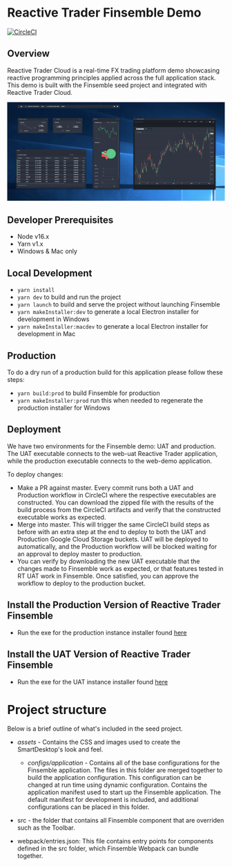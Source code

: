 # Reactive Trader Finsemble Demo

[![CircleCI](https://circleci.com/gh/AdaptiveConsulting/ReactiveTraderCloud-Finsemble/tree/master.svg?style=svg&circle-token=c9a64a94d9b308c65df792b7af0412b0a2310a12)](https://circleci.com/gh/AdaptiveConsulting/ReactiveTraderCloud-Finsemble/tree/master)

## Overview

Reactive Trader Cloud is a real-time FX trading platform demo showcasing reactive programming principles applied across the full application stack.
This demo is built with the Finsemble seed project and integrated with Reactive Trader Cloud.

![image](/public/assets/img/RTF.png)

## Developer Prerequisites

- Node v16.x
- Yarn v1.x
- Windows & Mac only

## Local Development

- `yarn install`
- `yarn dev` to build and run the project
- `yarn launch` to build and serve the project without launching Finsemble
- `yarn makeInstaller:dev` to generate a local Electron installer for development in Windows
- `yarn makeInstaller:macdev` to generate a local Electron installer for development in Mac

## Production

To do a dry run of a production build for this application please follow these steps:

- `yarn build:prod` to build Finsemble for production
- `yarn makeInstaller:prod` run this when needed to regenerate the production installer for Windows

## Deployment

We have two environments for the Finsemble demo: UAT and production. The UAT executable connects to the web-uat Reactive Trader application, while the production executable connects to the web-demo application.

To deploy changes:

- Make a PR against master. Every commit runs both a UAT and Production workflow in CircleCI where the respective executables are constructed. You can download the zipped file with the results of the build process from the CircleCI artifacts and verify that the constructed executable works as expected.
- Merge into master. This will trigger the same CircleCI build steps as before with an extra step at the end to deploy to both the UAT and Production Google Cloud Storage buckets. UAT will be deployed to automatically, and the Production workflow will be blocked waiting for an approval to deploy master to production.
- You can verify by downloading the new UAT executable that the changes made to Finsemble work as expected, or that features tested in RT UAT work in Finsemble. Once satisfied, you can approve the workflow to deploy to the production bucket.

## Install the Production Version of Reactive Trader Finsemble

- Run the exe for the production instance installer found [here](https://storage.googleapis.com/reactive-trader-finsemble/pkg/ReactiveTraderFinsemble.exe)

## Install the UAT Version of Reactive Trader Finsemble

- Run the exe for the UAT instance installer found [here](https://storage.googleapis.com/reactive-trader-finsemble-uat/pkg/ReactiveTraderFinsemble-UAT.exe)

# Project structure

Below is a brief outline of what's included in the seed project.

- _assets_ - Contains the CSS and images used to create the SmartDesktop's look and feel.

  - _configs/application_ - Contains all of the base configurations for the Finsemble application. The files in this
    folder are merged together to build the application configuration. This configuration can be changed at run time
    using dynamic configuration. Contains the application manifest used to start up the Finsemble application. The
    default manifest for development is included, and additional configurations can be placed in this folder.

- src - the folder that contains all Finsemble component that are overriden such as the Toolbar.

- webpack/entries.json: This file contains entry points for components defined in the src folder, which Finsemble Webpack can bundle together.
